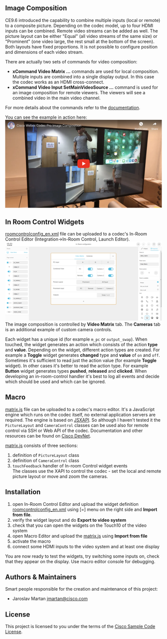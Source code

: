 ## Image Composition
CE9.6 introduced the capability to combine multiple inputs (local or remote) to a composite picture. Depending on the codec model, up to four HDMI inputs can be combined. Remote video streams can be added as well. The picture layout can be either "Equal" (all video streams of the same size) or "Prominent" (one video large, the rest small at the bottom of the screen). Both layouts have fixed proportions. It is not possible to configure position and dimensions of each video stream.

There are actually two sets of commands for video composition:
* **xCommand Video Matrix ...** commands are used for local composition. Multiple inputs are combined into a single display output. In this case the codec works as an HDMI cross-connect.
* **xCommand Video Input SetMainVideoSource ...** command is used for an image composition for remote viewers. The viewers will see a combined video in the main video channel.

For more details about the commands refer to the [documentation](https://www.cisco.com/c/dam/en/us/td/docs/telepresence/endpoint/ce96/collaboration-endpoint-software-api-reference-guide-ce96.pdf).

You can see the example in action here:  
![YouTube](CodecProImageComposition.png)  

## In Room Control Widgets
[roomcontrolconfig_en.xml](./roomcontrolconfig_en.xml) file can be uploaded to a codec's In-Room Control Editor (Integration->In-Room Control, Launch Editor).  
![In-Room Control Editor](in-room-editor.png)  
The image composition is controlled by **Video Matrix** tab. The **Cameras** tab is an additional example of custom camera controls.  

Each widget has a unique id (for example `m_pc` or `output_swap`). When touched, the widget generates an action which consists of the action **type** and **value**. Depending on the widget, different action types are created. For example a **Toggle** widget generates  **changed** type and **value** of `on` and `off`. Sometimes it's sufficient to read just the action value (for example **Toggle** widget). In other cases it's better to read the action type. For example **Button** widget generates types **pushed**, **released** and **clicked**. When developing an in-room-control handler it's best to log all events and decide which should be used and which can be ignored.

## Macro
[matrix.js](./matrix.js) file can be uploaded to a codec's macro editor. It's a JavaScript engine which runs on the codec itself, no external application servers are required. The engine is based on [JSXAPI](https://github.com/cisco-ce/jsxapi). So although I haven't tested it the `PictureLayout` and `CameraControl` classes can be used also for remote control via SSH or Web API of the codec. Documentation and other resources can be found on [Cisco DevNet](https://developer.cisco.com/codeexchange/github/repo/CiscoDevNet/awesome-xapi/).

[matrix.js](./matrix.js) consists of three sections:
1. definition of `PictureLayout` class
2. definition of `CameraControl` class
3. `touchFeedback` handler of In-room Control widget events  
The classes use the XAPI to control the codec - set the local and remote picture layout or move and zoom the cameras.

## Installation

1. open In-Room Control Editor and upload the widget definition [roomcontrolconfig_en.xml](./roomcontrolconfig_en.xml) using [=] menu on the right side and **Import from file**.
2. verify the widget layout and do **Export to video system**
3. check that you can open the widgets on the Touch10 of the video system
4. open Macro Editor and upload the [matrix.js](./matrix.js) using **Import from file**
5. activate the macro
6. connect some HDMI inputs to the video system and at least one display

You are now ready to test the widgets, try switching some inputs on, check that they appear on the display. Use macro editor console for debugging.

## Authors & Maintainers

Smart people responsible for the creation and maintenance of this project:

- Jaroslav Martan <jmartan@cisco.com>

## License

This project is licensed to you under the terms of the [Cisco Sample Code License](./LICENSE).
